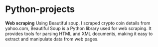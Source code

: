 # Python-projects
**Web scraping**
Using Beautiful soup, I scraped crypto coin details from yahoo.com, Beautiful Soup is a Python library used for web scraping. It provides tools for parsing HTML and XML documents, making it easy to extract and manipulate data from web pages.
